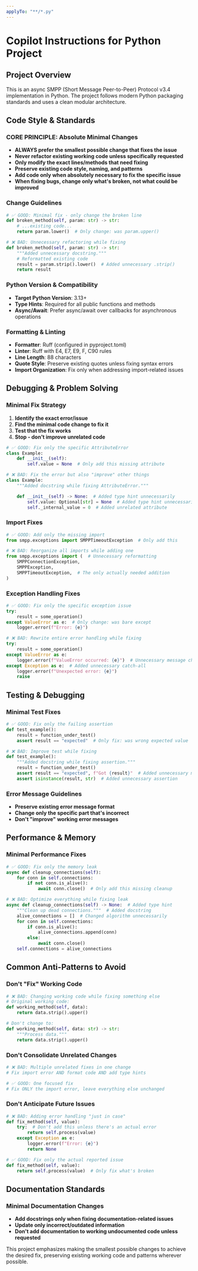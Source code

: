 ```yaml
---
applyTo: "**/*.py"
---
```


# Copilot Instructions for Python Project

## Project Overview
This is an async SMPP (Short Message Peer-to-Peer) Protocol v3.4 implementation
in Python. The project follows modern Python packaging standards and uses a
clean modular architecture.

## Code Style & Standards

### **CORE PRINCIPLE: Absolute Minimal Changes**

- **ALWAYS prefer the smallest possible change that fixes the issue**
- **Never refactor existing working code unless specifically requested**
- **Only modify the exact lines/methods that need fixing**
- **Preserve existing code style, naming, and patterns**
- **Add code only when absolutely necessary to fix the specific issue**
- **When fixing bugs, change only what's broken, not what could be improved**

### Change Guidelines

```python
# ✅ GOOD: Minimal fix - only change the broken line
def broken_method(self, param: str) -> str:
    # ...existing code...
    return param.lower()  # Only change: was param.upper()

# ❌ BAD: Unnecessary refactoring while fixing
def broken_method(self, param: str) -> str:
    """Added unnecessary docstring."""
    # Reformatted existing code
    result = param.strip().lower()  # Added unnecessary .strip()
    return result
```

### Python Version & Compatibility
- **Target Python Version**: 3.13+
- **Type Hints**: Required for all public functions and methods
- **Async/Await**: Prefer async/await over callbacks for asynchronous operations

### Formatting & Linting
- **Formatter**: Ruff (configured in pyproject.toml)
- **Linter**: Ruff with E4, E7, E9, F, C90 rules
- **Line Length**: 88 characters
- **Quote Style**: Preserve existing quotes unless fixing syntax errors
- **Import Organization**: Fix only when addressing import-related issues

## Debugging & Problem Solving

### Minimal Fix Strategy
1. **Identify the exact error/issue**
2. **Find the minimal code change to fix it**
3. **Test that the fix works**
4. **Stop - don't improve unrelated code**

```python
# ✅ GOOD: Fix only the specific AttributeError
class Example:
    def __init__(self):
        self.value = None  # Only add this missing attribute

# ❌ BAD: Fix the error but also "improve" other things
class Example:
    """Added docstring while fixing AttributeError."""

    def __init__(self) -> None:  # Added type hint unnecessarily
        self.value: Optional[str] = None  # Added type hint unnecessarily
        self._internal_value = 0  # Added unrelated attribute
```

### Import Fixes
```python
# ✅ GOOD: Add only the missing import
from smpp.exceptions import SMPPTimeoutException  # Only add this

# ❌ BAD: Reorganize all imports while adding one
from smpp.exceptions import (  # Unnecessary reformatting
    SMPPConnectionException,
    SMPPException,
    SMPPTimeoutException,  # The only actually needed addition
)
```

### Exception Handling Fixes
```python
# ✅ GOOD: Fix only the specific exception issue
try:
    result = some_operation()
except ValueError as e:  # Only change: was bare except
    logger.error(f"Error: {e}")

# ❌ BAD: Rewrite entire error handling while fixing
try:
    result = some_operation()
except ValueError as e:
    logger.error(f"ValueError occurred: {e}")  # Unnecessary message change
except Exception as e:  # Added unnecessary catch-all
    logger.error(f"Unexpected error: {e}")
    raise
```

## Testing & Debugging

### Minimal Test Fixes
```python
# ✅ GOOD: Fix only the failing assertion
def test_example():
    result = function_under_test()
    assert result == "expected"  # Only fix: was wrong expected value

# ❌ BAD: Improve test while fixing
def test_example():
    """Added docstring while fixing assertion."""
    result = function_under_test()
    assert result == "expected", f"Got {result}"  # Added unnecessary message
    assert isinstance(result, str)  # Added unnecessary assertion
```

### Error Message Guidelines
- **Preserve existing error message format**
- **Change only the specific part that's incorrect**
- **Don't "improve" working error messages**

## Performance & Memory

### Minimal Performance Fixes
```python
# ✅ GOOD: Fix only the memory leak
async def cleanup_connections(self):
    for conn in self.connections:
        if not conn.is_alive():
            await conn.close()  # Only add this missing cleanup

# ❌ BAD: Optimize everything while fixing leak
async def cleanup_connections(self) -> None:  # Added type hint
    """Clean up dead connections."""  # Added docstring
    alive_connections = []  # Changed algorithm unnecessarily
    for conn in self.connections:
        if conn.is_alive():
            alive_connections.append(conn)
        else:
            await conn.close()
    self.connections = alive_connections
```

## Common Anti-Patterns to Avoid

### Don't "Fix" Working Code
```python
# ❌ BAD: Changing working code while fixing something else
# Original working code:
def working_method(self, data):
    return data.strip().upper()

# Don't change to:
def working_method(self, data: str) -> str:
    """Process data."""
    return data.strip().upper()
```

### Don't Consolidate Unrelated Changes
```python
# ❌ BAD: Multiple unrelated fixes in one change
# Fix import error AND format code AND add type hints

# ✅ GOOD: One focused fix
# Fix ONLY the import error, leave everything else unchanged
```

### Don't Anticipate Future Issues
```python
# ❌ BAD: Adding error handling "just in case"
def fix_method(self, value):
    try:  # Don't add this unless there's an actual error
        return self.process(value)
    except Exception as e:
        logger.error(f"Error: {e}")
        return None

# ✅ GOOD: Fix only the actual reported issue
def fix_method(self, value):
    return self.process(value)  # Only fix what's broken
```

## Documentation Standards

### Minimal Documentation Changes
- **Add docstrings only when fixing documentation-related issues**
- **Update only incorrect/outdated information**
- **Don't add documentation to working undocumented code unless requested**

This project emphasizes making the smallest possible changes to achieve the
desired fix, preserving existing working code and patterns wherever possible.
